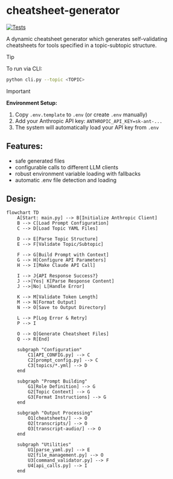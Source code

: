 # cheatsheet-generator

[![Tests](https://github.com/RaymondBrien/cheatsheet-generator/actions/workflows/tests.yml/badge.svg)](https://github.com/RaymondBrien/cheatsheet-generator/actions/workflows/tests.yml)

A dynamic cheatsheet generator which generates self-validating cheatsheets for tools specified in a topic-subtopic structure.

> [!TIP]
> To run via CLI:
> ```bash
> python cli.py --topic <TOPIC>
> ```

> [!IMPORTANT]
> **Environment Setup:**
> 1. Copy `.env.template` to `.env` (or create `.env` manually)
> 2. Add your Anthropic API key: `ANTHROPIC_API_KEY=sk-ant-...`
> 3. The system will automatically load your API key from `.env`

## Features:
- safe generated files
- configurable calls to different LLM clients
- robust environment variable loading with fallbacks
- automatic .env file detection and loading

## Design:
```mermaid
flowchart TD
    A[Start: main.py] --> B[Initialize Anthropic Client]
    B --> C[Load Prompt Configuration]
    C --> D[Load Topic YAML Files]

    D --> E[Parse Topic Structure]
    E --> F[Validate Topic/Subtopic]

    F --> G[Build Prompt with Context]
    G --> H[Configure API Parameters]
    H --> I[Make Claude API Call]

    I --> J{API Response Success?}
    J -->|Yes| K[Parse Response Content]
    J -->|No| L[Handle Error]

    K --> M[Validate Token Length]
    M --> N[Format Output]
    N --> O[Save to Output Directory]

    L --> P[Log Error & Retry]
    P --> I

    O --> Q[Generate Cheatsheet Files]
    Q --> R[End]

    subgraph "Configuration"
        C1[API_CONFIG.py] --> C
        C2[prompt_config.py] --> C
        C3[topics/*.yml] --> D
    end

    subgraph "Prompt Building"
        G1[Role Definition] --> G
        G2[Topic Context] --> G
        G3[Format Instructions] --> G
    end

    subgraph "Output Processing"
        O1[cheatsheets/] --> O
        O2[transcripts/] --> O
        O3[transcript-audio/] --> O
    end

    subgraph "Utilities"
        U1[parse_yaml.py] --> E
        U2[file_management.py] --> O
        U3[command_validator.py] --> F
        U4[api_calls.py] --> I
    end
```
